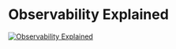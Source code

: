 # Observability Explained

[![Observability Explained](https://img.youtube.com/vi/DKEd8-XSPVI/0.jpg)](https://www.youtube.com/watch?v=DKEd8-XSPVI)
